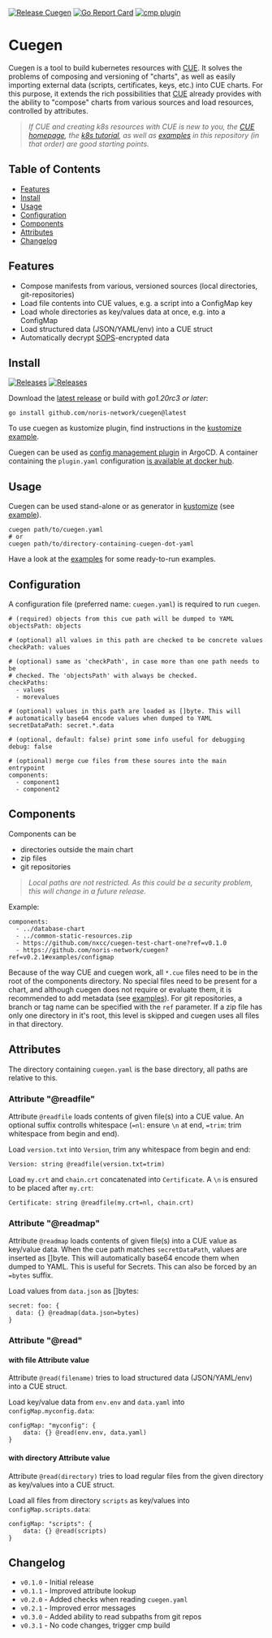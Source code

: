 [![Release Cuegen](https://github.com/noris-network/cuegen/actions/workflows/release.yaml/badge.svg)](https://github.com/noris-network/cuegen/actions/workflows/release.yaml)
[![Go Report Card](https://goreportcard.com/badge/github.com/noris-network/cuegen)](https://goreportcard.com/report/github.com/noris-network/cuegen)
[![cmp plugin](https://github.com/noris-network/cuegen/actions/workflows/cmp-plugin.yaml/badge.svg)](https://github.com/noris-network/cuegen/actions/workflows/cmp-plugin.yaml)

# Cuegen

Cuegen is a tool to build kubernetes resources with [CUE][CUE]. It solves the
problems of composing and versioning of "charts", as well as easily importing
external data (scripts, certificates, keys, etc.) into CUE charts. For this
purpose, it extends the rich possibilities that [CUE][CUE] already provides
with the ability to "compose" charts from various sources and load resources,
controlled by attributes.

> *If CUE and creating k8s resources with CUE is new to you, the
[CUE homepage][CUE], the [k8s tutorial][k8stut], as well as [examples][eg]
in this repository (in that order) are good starting points.*

## Table of Contents
  * [Features](#features)
  * [Install](#install)
  * [Usage](#Usage)
  * [Configuration](#configuration)
  * [Components](#components)
  * [Attributes](#attributes)
  * [Changelog](#changelog)

## Features
  * Compose manifests from various, versioned sources (local directories, git-repositories)
  * Load file contents into CUE values, e.g. a script into a ConfigMap key
  * Load whole directories as key/values data at once, e.g. into a ConfigMap
  * Load structured data (JSON/YAML/env) into a CUE struct
  * Automatically decrypt [SOPS][SOPS]-encrypted data

## Install
[![Releases](https://img.shields.io/github/release/noris-network/cuegen.svg)](https://github.com/noris-network/cuegen/releases)
[![Releases](https://img.shields.io/github/downloads/noris-network/cuegen/total.svg)](https://github.com/noris-network/cuegen/releases)

Download the [latest release][rel] or build with *go1.20rc3 or later*:

    go install github.com/noris-network/cuegen@latest

To use cuegen as kustomize plugin, find instructions in the [kustomize example][kusteg].

Cuegen can be used as [config management plugin][cmp] in ArgoCD. A container
containing the `plugin.yaml` configuration [is available at docker hub][cuegen-cmp].


## Usage
Cuegen can be used stand-alone or as generator in [kustomize][kust]
(see [example](examples/kustomize/)).

    cuegen path/to/cuegen.yaml
    # or
    cuegen path/to/directory-containing-cuegen-dot-yaml

Have a look at the [examples][eg] for some ready-to-run examples.

## Configuration
A configuration file (preferred name: `cuegen.yaml`) is required to run `cuegen`.

    # (required) objects from this cue path will be dumped to YAML
    objectsPath: objects

    # (optional) all values in this path are checked to be concrete values
    checkPath: values

    # (optional) same as 'checkPath', in case more than one path needs to be
    # checked. The 'objectsPath' with always be checked.
    checkPaths:
      - values
      - morevalues

    # (optional) values in this path are loaded as []byte. This will
    # automatically base64 encode values when dumped to YAML
    secretDataPath: secret.*.data

    # (optional, default: false) print some info useful for debugging
    debug: false

    # (optional) merge cue files from these soures into the main entrypoint
    components:
      - component1
      - component2

## Components
Components can be

  * directories outside the main chart
  * zip files
  * git repositories

> *Local paths are not restricted. As this could be a security problem,
> this will change in a future release.*

Example:

    components:
      - ../database-chart
      - ../common-static-resources.zip
      - https://github.com/nxcc/cuegen-test-chart-one?ref=v0.1.0
      - https://github.com/noris-network/cuegen?ref=v0.2.1#examples/configmap

Because of the way CUE and cuegen work, all `*.cue` files need to be in the root
of the components directory.
No special files need to be present for a chart, and although cuegen does not
require or evaluate them, it is recommended to add metadata (see [examples][eg]).
For git repositories, a branch or tag name can be specified with the `ref`
parameter.
If a zip file has only one directory in it's root, this level is skipped and
cuegen uses all files in that directory.


## Attributes
The directory containing `cuegen.yaml` is the base directory, all paths are relative
to this.


### Attribute "@readfile"
Attribute `@readfile` loads contents of given file(s) into a CUE value. An optional
suffix controlls whitespace (`=nl`: ensure `\n` at end, `=trim`: trim whitespace
from begin and end).

Load `version.txt` into `Version`, trim any whitespace from begin and end:

    Version: string @readfile(version.txt=trim)

Load `my.crt` and `chain.crt` concatenated into `Certificate`. A `\n` is ensured
to be placed after `my.crt`:

    Certificate: string @readfile(my.crt=nl, chain.crt)


### Attribute "@readmap"
Attribute `@readmap` loads contents of given file(s) into a CUE value as key/value
data. When the cue path matches `secretDataPath`, values are inserted as []byte.
This will automatically base64 encode them when dumped to YAML. This is useful
for Secrets. This can also be forced by an `=bytes` suffix.

Load values from `data.json` as []bytes:

    secret: foo: {
      data: {} @readmap(data.json=bytes)
    }


### Attribute "@read"

#### with file Attribute value
Attribute `@read(filename)` tries to load structured data (JSON/YAML/env) into a
CUE struct.

Load key/value data from `env.env` and `data.yaml` into `configMap.myconfig.data`:

    configMap: "myconfig": {
	    data: {} @read(env.env, data.yaml)
    }


#### with directory Attribute value
Attribute `@read(directory)` tries to load regular files from the given directory
as key/values into a CUE struct.

Load all files from directory `scripts` as key/values into `configMap.scripts.data`:

    configMap: "scripts": {
	    data: {} @read(scripts)
    }


## Changelog

  * `v0.1.0` - Initial release
  * `v0.1.1` - Improved attribute lookup
  * `v0.2.0` - Added checks when reading `cuegen.yaml`
  * `v0.2.1` - Improved error messages
  * `v0.3.0` - Added ability to read subpaths from git repos
  * `v0.3.1` - No code changes, trigger cmp build

[CUE]:         https://cuelang.org
[SOPS]:        https://github.com/mozilla/sops
[kust]:        https://kustomize.io/
[k8stut]:      https://cuelang.org/docs/tutorials/
[eg]:          examples/
[rel]:         https://github.com/noris-network/cuegen/releases/latest
[kusteg]:      examples/kustomize
[cmp]:         https://argo-cd.readthedocs.io/en/stable/user-guide/config-management-plugins/#option-2-configure-plugin-via-sidecar
[cuegen-cmp]:  https://hub.docker.com/r/nxcc/cuegen-cmp
